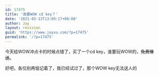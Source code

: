 ```yaml
---
id: 17475
title: '谁要WOW cd key？'
date: '2021-03-13T13:09:17+08:00'
author: Jay
layout: revision
guid: 'https://www.jayxu.com/?p=17475'
permalink: '/?p=17475'
---
```


今天给WOW冲点卡的时候点错了，买了一个cd key，谁要玩WOW的，<span style="text-decoration: line-through;">免费赠送</span>。

好吧，各位别再惦记着了，我已经试过了，那个WOW key无法送人的